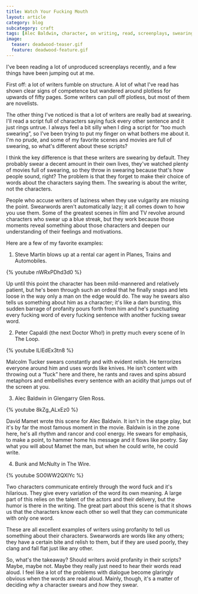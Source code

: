 ```yaml
---
title: Watch Your Fucking Mouth
layout: article
category: blog
subcategory: craft
tags: [Alec Baldwin, character, on writing, read, screenplays, swearing, the word fuck]
image:
  teaser: deadwood-teaser.gif
  feature: deadwood-feature.gif
---
```


I've been reading a lot of unproduced screenplays recently, and a few things have been jumping out at me.

First off: a lot of writers fumble on structure. A lot of what I've read has shown clear signs of competence but wandered around plotless for upwards of fifty pages. Some writers can pull off plotless, but most of them are novelists.

The other thing I've noticed is that a lot of writers are really bad at swearing.<!-- more --> I'll read a script full of characters saying fuck every other sentence and it just rings untrue. I always feel a bit silly when I ding a script for &#8220;too much swearing&#8221;, so I've been trying to put my finger on what bothers me about it. I'm no prude, and some of my favorite scenes and movies are full of swearing, so what's different about these scripts?

I think the key difference is that these writers are swearing by default. They probably swear a decent amount in their own lives, they've watched plenty of movies full of swearing, so they throw in swearing because that's how people sound, right? The problem is that they forget to make their choice of words about the characters saying them. The swearing is about the writer, not the characters.

People who accuse writers of laziness when they use vulgarity are missing the point. Swearwords aren't automatically lazy; it all comes down to how you use them. Some of the greatest scenes in film and TV revolve around characters who swear up a blue streak, but they work because those moments reveal something about those characters and deepen our understanding of their feelings and motivations.

Here are a few of my favorite examples:

1) Steve Martin blows up at a rental car agent in Planes, Trains and Automobiles.

{% youtube nWRxPDhd3d0 %}

Up until this point the character has been mild-mannered and relatively patient, but he's been through such an ordeal that he finally snaps and lets loose in the way only a man on the edge would do. The way he swears also tells us something about him as a character; it's like a dam bursting, this sudden barrage of profanity pours forth from him and he's punctuating every fucking word of every fucking sentence with another fucking swear word.

2) Peter Capaldi (the next Doctor Who!) in pretty much every scene of In The Loop.

{% youtube lLlEdEx3tn8 %}

Malcolm Tucker swears constantly and with evident relish. He terrorizes everyone around him and uses words like knives. He isn't content with throwing out a &#8220;fuck&#8221; here and there, he rants and raves and spins absurd metaphors and embellishes every sentence with an acidity that jumps out of the screen at you.

3) Alec Baldwin in Glengarry Glen Ross.

{% youtube 8kZg_ALxEz0 %}

David Mamet wrote this scene for Alec Baldwin. It isn't in the stage play, but it's by far the most famous moment in the movie. Baldwin is in the zone here, he's all rhythm and rancor and cool energy. He swears for emphasis, to make a point, to hammer home his message and it flows like poetry. Say what you will about Mamet the man, but when he could write, he could write.

4) Bunk and McNulty in The Wire.

{% youtube SO0WW2QXIYc %}

Two characters communicate entirely through the word fuck and it's hilarious. They give every variation of the word its own meaning. A large part of this relies on the talent of the actors and their delivery, but the humor is there in the writing. The great part about this scene is that it shows us that the characters know each other so well that they can communicate with only one word.

These are all excellent examples of writers using profanity to tell us something about their characters. Swearwords are words like any others; they have a certain bite and relish to them, but if they are used poorly, they clang and fall flat just like any other.

So, what's the takeaway? Should writers avoid profanity in their scripts? Maybe, maybe not. Maybe they really just need to hear their words read aloud. I feel like a lot of the problems with dialogue become glaringly obvious when the words are read aloud. Mainly, though, it's a matter of deciding *why* a character swears and *how* they swear.